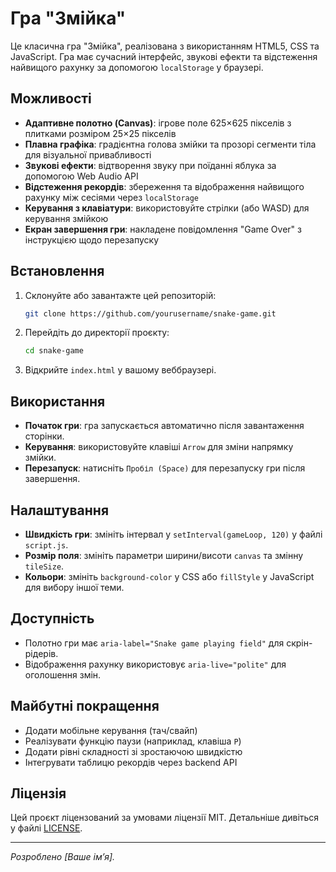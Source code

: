 # Гра "Змійка"

Це класична гра "Змійка", реалізована з використанням HTML5, CSS та JavaScript. Гра має сучасний інтерфейс, звукові ефекти та відстеження найвищого рахунку за допомогою `localStorage` у браузері.

## Можливості

- **Адаптивне полотно (Canvas)**: ігрове поле 625×625 пікселів з плитками розміром 25×25 пікселів
- **Плавна графіка**: градієнтна голова змійки та прозорі сегменти тіла для візуальної привабливості
- **Звукові ефекти**: відтворення звуку при поїданні яблука за допомогою Web Audio API
- **Відстеження рекордів**: збереження та відображення найвищого рахунку між сесіями через `localStorage`
- **Керування з клавіатури**: використовуйте стрілки (або WASD) для керування змійкою
- **Екран завершення гри**: накладене повідомлення "Game Over" з інструкцією щодо перезапуску

## Встановлення

1. Склонуйте або завантажте цей репозиторій:
   ```bash
   git clone https://github.com/yourusername/snake-game.git
   ```
2. Перейдіть до директорії проєкту:
   ```bash
   cd snake-game
   ```
3. Відкрийте `index.html` у вашому веббраузері.

## Використання

- **Початок гри**: гра запускається автоматично після завантаження сторінки.
- **Керування**: використовуйте клавіші `Arrow` для зміни напрямку змійки.
- **Перезапуск**: натисніть `Пробіл (Space)` для перезапуску гри після завершення.

## Налаштування

- **Швидкість гри**: змініть інтервал у `setInterval(gameLoop, 120)` у файлі `script.js`.
- **Розмір поля**: змініть параметри ширини/висоти `canvas` та змінну `tileSize`.
- **Кольори**: змініть `background-color` у CSS або `fillStyle` у JavaScript для вибору іншої теми.

## Доступність

- Полотно гри має `aria-label="Snake game playing field"` для скрін-рідерів.
- Відображення рахунку використовує `aria-live="polite"` для оголошення змін.

## Майбутні покращення

- Додати мобільне керування (тач/свайп)
- Реалізувати функцію паузи (наприклад, клавіша `P`)
- Додати рівні складності зі зростаючою швидкістю
- Інтегрувати таблицю рекордів через backend API

## Ліцензія

Цей проєкт ліцензований за умовами ліцензії MIT. Детальніше дивіться у файлі [LICENSE](LICENSE).

---

*Розроблено [Ваше ім’я].*

